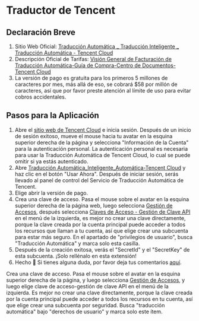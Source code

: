 # Traductor de Tencent

## Declaración Breve

1. Sitio Web Oficial: [Traducción Automática _ Traducción Inteligente _ Traducción Automática - Tencent Cloud](https://cloud.tencent.com/product/tmt)
2. Descripción Oficial de Tarifas: [Visión General de Facturación de Traducción Automática-Guía de Compra-Centro de Documentos-Tencent Cloud](https://cloud.tencent.com/document/product/551/35017)
3. La versión de pago es gratuita para los primeros 5 millones de caracteres por mes, más allá de eso, se cobrará $58 por millón de caracteres, así que por favor preste atención al límite de uso para evitar cobros accidentales.

## Pasos para la Aplicación

1. Abre el [sitio web de Tencent Cloud](https://cloud.tencent.com/) e inicia sesión. Después de un inicio de sesión exitoso, mueve el mouse hacia tu avatar en la esquina superior derecha de la página y selecciona "Información de la Cuenta" para la autenticación personal. La autenticación personal es necesaria para usar la Traducción Automática de Tencent Cloud, lo cual se puede omitir si ya estás autenticado.
2. Abre [Traducción Automática_Inteligente_Automática-Tencent Cloud](https://cloud.tencent.com/product/tmt) y haz clic en el botón "Usar Ahora". Después de iniciar sesión, serás llevado al panel de control del Servicio de Traducción Automática de Tencent.
3. Elige abrir la versión de pago.
4. Crea una clave de acceso. Pasa el mouse sobre el avatar en la esquina superior derecha de la página web, luego selecciona [Gestión de Accesos](https://console.cloud.tencent.com/cam/overview), después selecciona [Claves de Acceso - Gestión de Clave API](https://console.cloud.tencent.com/cam/capi) en el menú de la izquierda, es mejor no crear una clave directamente, porque la clave creada por la cuenta principal puede acceder a todos los recursos que llaman a tu cuenta, así que elige crear una subcuenta para estar más seguro. En el apartado de "privilegios de usuario", busca "Traducción Automática" y marca solo esta casilla.
5. Después de la creación exitosa, verás el "SecretId" y el "SecretKey" de esta subcuenta. ¡Solo rellénalo en esta extensión!
6. Hecho 🎉 Si tienes alguna duda, por favor deja tus comentarios [aquí](https://github.com/immersive-translate/immersive-translate/issues/137).

Crea una clave de acceso. Pasa el mouse sobre el avatar en la esquina superior derecha de la página, y luego selecciona [Gestión de Accesos](https://console.cloud.tencent.com/cam/overview), y luego elige clave de acceso-gestión de clave API en el menú de la izquierda. Es mejor no crear una clave directamente, porque la clave creada por la cuenta principal puede acceder a todos los recursos en tu cuenta, así que elige crear una subcuenta por seguridad. Busca "traducción automática" bajo "derechos de usuario" y marca solo este ítem.
